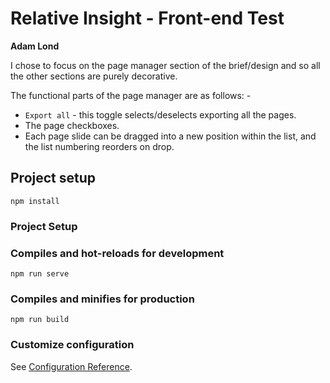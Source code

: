 # Relative Insight - Front-end Test

**Adam Lond**

I chose to focus on the page manager section of the brief/design
and so all the other sections are purely decorative.

The functional parts of the page manager are as follows: -

- `Export all` - this toggle selects/deselects exporting 
all the pages.
- The page checkboxes.
- Each page slide can be dragged into a new position 
within the list, and the list numbering reorders on drop.

## Project setup
```
npm install
```

### Project Setup

### Compiles and hot-reloads for development
```
npm run serve
```

### Compiles and minifies for production
```
npm run build
```

### Customize configuration
See [Configuration Reference](https://cli.vuejs.org/config/).
